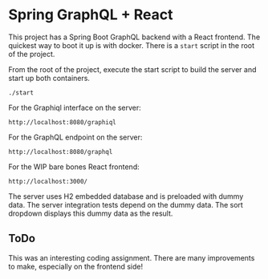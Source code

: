 # Spring GraphQL + React

This project has a Spring Boot GraphQL backend with a React frontend. 
The quickest way to boot it up is with docker. There is a `start` script in the root of the project.

From the root of the project, execute the start script to build the server and start up both containers.
```dbn-psql
./start 
```

For the Graphiql interface on the server:
```dbn-psql
http://localhost:8080/graphiql
```
For the GraphQL endpoint on the server:
```dbn-psql
http://localhost:8080/graphql
```
For the WIP bare bones React frontend:
```dbn-psql
http://localhost:3000/
```
The server uses H2 embedded database and is preloaded with dummy data. The server integration tests depend on the dummy data. The sort dropdown displays this dummy data as the result. 

## ToDo

This was an interesting coding assignment. There are many improvements to make, especially on the frontend side! 